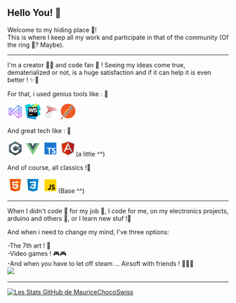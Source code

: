 ## Hello You! 👋

Welcome to my hiding place 🏡! </br>
This is where I keep all my work and participate in that of the community (Of the ring 💍? Maybe).

---

I'm a creator 👨‍🔧 and code fan 📝 ! Seeing my ideas come true, dematerialized or not, is a huge satisfaction  and if it can help it is even better ! ✨🎉

For that, i used genius tools like : 🔧

![Visual Studio 2019](/vs_studio.png)
![WebStorm](/WebStorm2.png)
![SqlServer](/sqlserver.png)
![Postman](/postman2.png)
</br>

And great tech like : 💾

![CSharp](/csharp.png)
![GitHub Logo](/vuejs.png)
![GitHub Logo](/typescript.png)
![GitHub Logo](/angular.png)(a little ^^)

And of course, all classics !📇

![GitHub Logo](/html.png)
![GitHub Logo](/css.png)
![GitHub Logo](/js.png)(Base ^^)

---

When I didn't code 📝 for my job 🤵, I code for me, on my electronics projects, arduino and others 🧪, or I learn new stuf !🧐

And when i need to change my mind, I've three options:

-The 7th art ! 🎥 </br>
-Video games ! 🎮🎮</br>
-And when you have to let off steam ... Airsoft with friends ! 🔫🔫🔫
</br>
<img src="200.gif">

---

[![Les Stats GitHub de MauriceChocoSwiss](https://github-readme-stats.vercel.app/api?username=MauriceChocoSwiss&count_private=true&show_icons=true)](https://github.com/MauriceChocoSwiss/)
